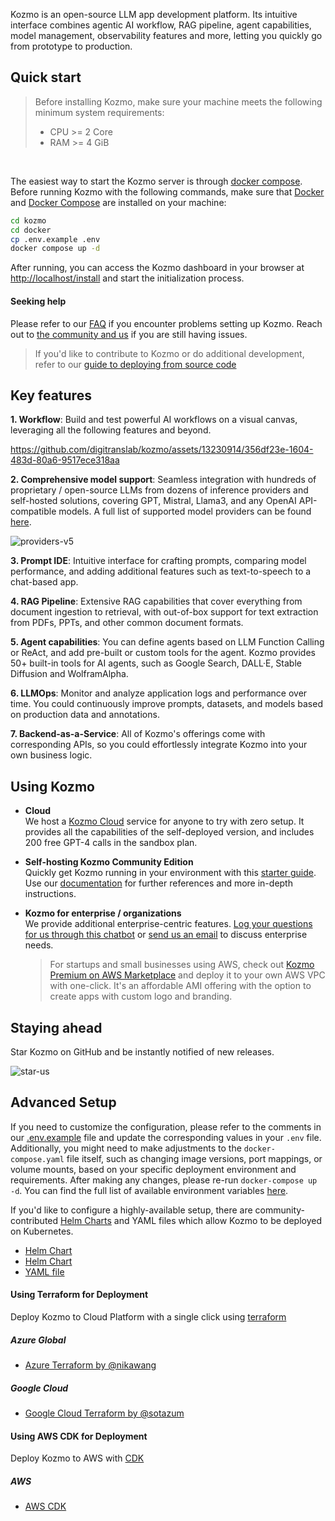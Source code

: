 Kozmo is an open-source LLM app development platform. Its intuitive interface combines agentic AI workflow, RAG pipeline, agent capabilities, model management, observability features and more, letting you quickly go from prototype to production. 

## Quick start
> Before installing Kozmo, make sure your machine meets the following minimum system requirements:
> 
>- CPU >= 2 Core
>- RAM >= 4 GiB

</br>

The easiest way to start the Kozmo server is through [docker compose](docker/docker-compose.yaml). Before running Kozmo with the following commands, make sure that [Docker](https://docs.docker.com/get-docker/) and [Docker Compose](https://docs.docker.com/compose/install/) are installed on your machine:

```bash
cd kozmo
cd docker
cp .env.example .env
docker compose up -d
```

After running, you can access the Kozmo dashboard in your browser at [http://localhost/install](http://localhost/install) and start the initialization process.

#### Seeking help
Please refer to our [FAQ](https://docs.kozmo.ai/getting-started/install-self-hosted/faqs) if you encounter problems setting up Kozmo. Reach out to [the community and us](#community--contact) if you are still having issues.

> If you'd like to contribute to Kozmo or do additional development, refer to our [guide to deploying from source code](https://docs.kozmo.ai/getting-started/install-self-hosted/local-source-code)

## Key features
**1. Workflow**: 
  Build and test powerful AI workflows on a visual canvas, leveraging all the following features and beyond.


  https://github.com/digitranslab/kozmo/assets/13230914/356df23e-1604-483d-80a6-9517ece318aa



**2. Comprehensive model support**: 
  Seamless integration with hundreds of proprietary / open-source LLMs from dozens of inference providers and self-hosted solutions, covering GPT, Mistral, Llama3, and any OpenAI API-compatible models. A full list of supported model providers can be found [here](https://docs.kozmo.ai/getting-started/readme/model-providers).

![providers-v5](https://github.com/digitranslab/kozmo/assets/13230914/5a17bdbe-097a-4100-8363-40255b70f6e3)


**3. Prompt IDE**: 
  Intuitive interface for crafting prompts, comparing model performance, and adding additional features such as text-to-speech to a chat-based app. 

**4. RAG Pipeline**: 
  Extensive RAG capabilities that cover everything from document ingestion to retrieval, with out-of-box support for text extraction from PDFs, PPTs, and other common document formats.

**5. Agent capabilities**: 
  You can define agents based on LLM Function Calling or ReAct, and add pre-built or custom tools for the agent. Kozmo provides 50+ built-in tools for AI agents, such as Google Search, DALL·E, Stable Diffusion and WolframAlpha.

**6. LLMOps**: 
  Monitor and analyze application logs and performance over time. You could continuously improve prompts, datasets, and models based on production data and annotations.

**7. Backend-as-a-Service**: 
  All of Kozmo's offerings come with corresponding APIs, so you could effortlessly integrate Kozmo into your own business logic.


## Using Kozmo

- **Cloud </br>**
We host a [Kozmo Cloud](https://kozmo.ai) service for anyone to try with zero setup. It provides all the capabilities of the self-deployed version, and includes 200 free GPT-4 calls in the sandbox plan.

- **Self-hosting Kozmo Community Edition</br>**
Quickly get Kozmo running in your environment with this [starter guide](#quick-start).
Use our [documentation](https://docs.kozmo.ai) for further references and more in-depth instructions.

- **Kozmo for enterprise / organizations</br>**
We provide additional enterprise-centric features. [Log your questions for us through this chatbot](https://kozmo.app/chat/22L1zSxg6yW1cWQg) or [send us an email](mailto:business@kozmo.ai?subject=[GitHub]Business%20License%20Inquiry) to discuss enterprise needs. </br>
  > For startups and small businesses using AWS, check out [Kozmo Premium on AWS Marketplace](https://aws.amazon.com/marketplace/pp/prodview-t22mebxzwjhu6) and deploy it to your own AWS VPC with one-click. It's an affordable AMI offering with the option to create apps with custom logo and branding.


## Staying ahead

Star Kozmo on GitHub and be instantly notified of new releases.

![star-us](https://github.com/digitranslab/kozmo/assets/13230914/b823edc1-6388-4e25-ad45-2f6b187adbb4)


## Advanced Setup

If you need to customize the configuration, please refer to the comments in our [.env.example](docker/.env.example) file and update the corresponding values in your `.env` file. Additionally, you might need to make adjustments to the `docker-compose.yaml` file itself, such as changing image versions, port mappings, or volume mounts, based on your specific deployment environment and requirements. After making any changes, please re-run `docker-compose up -d`. You can find the full list of available environment variables [here](https://docs.kozmo.ai/getting-started/install-self-hosted/environments).

If you'd like to configure a highly-available setup, there are community-contributed [Helm Charts](https://helm.sh/) and YAML files which allow Kozmo to be deployed on Kubernetes.

- [Helm Chart](https://github.com/douban/charts/tree/master/charts/kozmo)
- [Helm Chart](https://github.com/BorisPolonsky/kozmo-helm)
- [YAML file](https://github.com/Winson-030/kozmo-kubernetes)

#### Using Terraform for Deployment

Deploy Kozmo to Cloud Platform with a single click using [terraform](https://www.terraform.io/)

##### Azure Global
- [Azure Terraform by @nikawang](https://github.com/nikawang/kozmo-azure-terraform)

##### Google Cloud
- [Google Cloud Terraform by @sotazum](https://github.com/DeNA/kozmo-google-cloud-terraform)

#### Using AWS CDK for Deployment

Deploy Kozmo to AWS with [CDK](https://aws.amazon.com/cdk/)

##### AWS 
- [AWS CDK](https://github.com/aws-samples/solution-for-deploying-kozmo-on-aws)
